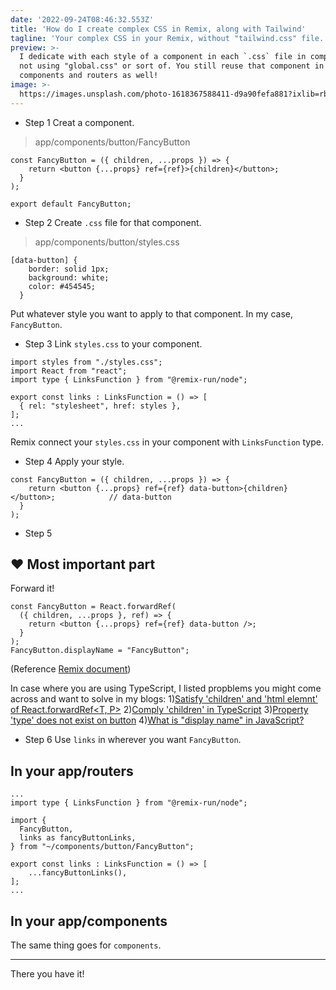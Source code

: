 ```yaml
---
date: '2022-09-24T08:46:32.553Z'
title: 'How do I create complex CSS in Remix, along with Tailwind'
tagline: 'Your complex CSS in your Remix, without "tailwind.css" file.'
preview: >-
  I dedicate with each style of a component in each `.css` file in components,
  not using "global.css" or sort of. You still reuse that component in other
  components and routers as well! 
image: >-
  https://images.unsplash.com/photo-1618367588411-d9a90fefa881?ixlib=rb-1.2.1&ixid=MnwxMjA3fDB8MHxwaG90by1wYWdlfHx8fGVufDB8fHx8&auto=format&fit=crop&w=1074&q=80
---
```


- Step 1
Creat a component.
> app/components/button/FancyButton
```
const FancyButton = ({ children, ...props }) => {
    return <button {...props} ref={ref}>{children}</button>;
  }
);

export default FancyButton;
```

- Step 2
Create `.css` file for that component.
> app/components/button/styles.css
```
[data-button] {
    border: solid 1px;
    background: white;
    color: #454545;
  }
```
Put whatever style you want to apply to that component. In my case, `FancyButton`.


- Step 3
Link `styles.css` to your component.
```
import styles from "./styles.css";
import React from "react";
import type { LinksFunction } from "@remix-run/node";

export const links : LinksFunction = () => [
  { rel: "stylesheet", href: styles },
];
...
```
Remix connect your `styles.css` in your component with `LinksFunction` type.

- Step 4
Apply your style.
```
const FancyButton = ({ children, ...props }) => {
    return <button {...props} ref={ref} data-button>{children}</button>;            // data-button
  }
);
```

- Step 5
## ❤️ Most important part 
Forward it!
```
const FancyButton = React.forwardRef(
  ({ children, ...props }, ref) => {
    return <button {...props} ref={ref} data-button />;           
  }
);
FancyButton.displayName = "FancyButton";
```
(Reference [Remix document](https://remix.run/docs/en/v1/guides/styling#surfacing-styles))

In case where you are using TypeScript, I listed propblems you might come across and want to solve in my blogs:
1)[Satisfy 'children' and 'html elemnt' of React.forwardRef<T, P>](http://localhost:3001/blog/30c34e9d-ef4b-4c9b-8bc8-08e31b15e17a)
2)[Comply 'children' in TypeScript](http://localhost:3001/blog/thirdblog)
3)[Property 'type' does not exist on button](http://localhost:3001/blog/0b178897-f235-4c48-94f5-cd06fc796da0)
4)[What is "display name" in JavaScript?](http://localhost:3001/blog/db9d28b4-ad93-4a37-93c9-282fb22f9576)

- Step 6
Use `links` in wherever you want `FancyButton`.

## In your app/routers
```
...
import type { LinksFunction } from "@remix-run/node";

import {
  FancyButton,
  links as fancyButtonLinks,
} from "~/components/button/FancyButton";

export const links : LinksFunction = () => [
    ...fancyButtonLinks(),
];
...
```

## In your app/components
The same thing goes for `components`.

---

There you have it!

